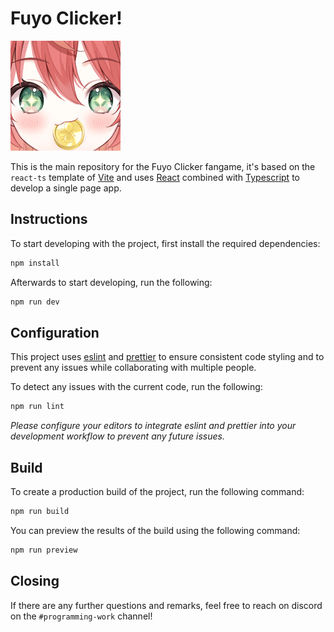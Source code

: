 # Fuyo Clicker!

![Fuyo](./src/assets/fuyo.jpg)

This is the main repository for the Fuyo Clicker fangame, it's based on the
`react-ts` template of [Vite](https://vitejs.dev/guide/) and uses
[React](https://react.dev/learn) combined with
[Typescript](https://www.typescriptlang.org/) to develop a single page app.

## Instructions

To start developing with the project, first install the required dependencies:

```sh
npm install
```

Afterwards to start developing, run the following:

```sh
npm run dev
```

## Configuration

This project uses [eslint](https://eslint.org/docs/latest/use/core-concepts)
and [prettier](https://prettier.io/docs/en/) to ensure consistent code styling
and to prevent any issues while collaborating with multiple people.

To detect any issues with the current code, run the following:

```sh
npm run lint
```

_Please configure your editors to integrate eslint and prettier into your
development workflow to prevent any future issues._

## Build

To create a production build of the project, run the following command:

```sh
npm run build
```

You can preview the results of the build using the following command:

```sh
npm run preview
```

## Closing

If there are any further questions and remarks, feel free to reach on discord
on the `#programming-work` channel!
